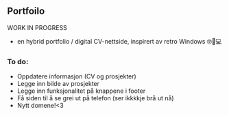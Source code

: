 ## Portfoilo

WORK IN PROGRESS
- en hybrid portfolio / digital CV-nettside, inspirert av retro Windows 🤓💖💻

### To do:
* Oppdatere informasjon (CV og prosjekter)
* Legge inn bilde av prosjekter
* Legge inn funksjonalitet på knappene i footer
* Få siden til å se grei ut på telefon (ser ikkkkje brå ut nå)
* Nytt domene!<3
